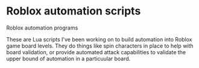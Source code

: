 # Roblox automation scripts
Roblox automation programs

These are Lua scripts I've been working on to build automation into Roblox game board levels.
They do things like spin characters in place to help with board validation, or provide automated attack capabilities to validate the upper bound of automation in a particuular board.
